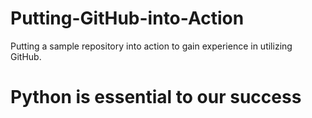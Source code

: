 # Putting-GitHub-into-Action
Putting a sample repository into action to gain experience in utilizing GitHub.
# Python is essential to our success
